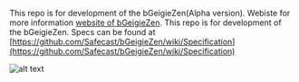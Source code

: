 This repo is for development of the bGeigieZen(Alpha version).
Webiste for more information [website of bGeigieZen](https://bgeigiezen.safecast.jp/).
This repo is for development of the bGeigieZen.
Specs can be found at [https://github.com/Safecast/bGeigieZen/wiki/Specification](https://github.com/Safecast/bGeigieZen/wiki/Specification)

![alt text](https://bgeigiezen.safecast.jp/wp-content/uploads/2024/02/S5180020-1.jpg)
